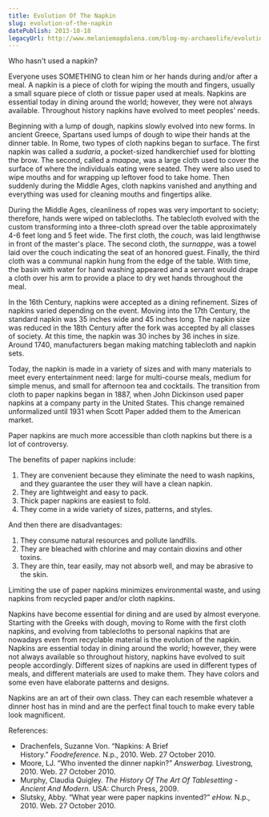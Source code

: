 ```yaml
---
title: Evolution Of The Napkin
slug: evolution-of-the-napkin
datePublish: 2013-10-18
legacyUrl: http://www.melaniemagdalena.com/blog-my-archaeolife/evolution-of-the-napkin
---
```


Who hasn't used a napkin?  
  
Everyone uses SOMETHING to clean him or her hands during and/or after a meal. A napkin is a piece of cloth for wiping the mouth and fingers, usually a small square piece of cloth or tissue paper used at meals. Napkins are essential today in dining around the world; however, they were not always available. Throughout history napkins have evolved to meet peoples' needs.

Beginning with a lump of dough, napkins slowly evolved into new forms. In ancient Greece, Spartans used lumps of dough to wipe their hands at the dinner table. In Rome, two types of cloth napkins began to surface. The first napkin was called a _sudaria_, a pocket-sized handkerchief used for blotting the brow. The second, called a _maapae_, was a large cloth used to cover the surface of where the individuals eating were seated. They were also used to wipe mouths and for wrapping up leftover food to take home. Then suddenly during the Middle Ages, cloth napkins vanished and anything and everything was used for cleaning mouths and fingertips alike.

During the Middle Ages, cleanliness of ropes was very important to society; therefore, hands were wiped on tablecloths. The tablecloth evolved with the custom transforming into a three-cloth spread over the table approximately 4-6 feet long and 5 feet wide. The first cloth, the _couch_, was laid lengthwise in front of the master's place. The second cloth, the _surnappe_, was a towel laid over the couch indicating the seat of an honored guest. Finally, the third cloth was a communal napkin hung from the edge of the table. With time, the basin with water for hand washing appeared and a servant would drape a cloth over his arm to provide a place to dry wet hands throughout the meal.

In the 16th Century, napkins were accepted as a dining refinement. Sizes of napkins varied depending on the event. Moving into the 17th Century, the standard napkin was 35 inches wide and 45 inches long. The napkin size was reduced in the 18th Century after the fork was accepted by all classes of society. At this time, the napkin was 30 inches by 36 inches in size. Around 1740, manufacturers began making matching tablecloth and napkin sets.

Today, the napkin is made in a variety of sizes and with many materials to meet every entertainment need: large for multi-course meals, medium for simple menus, and small for afternoon tea and cocktails. The transition from cloth to paper napkins began in 1887, when John Dickinson used paper napkins at a company party in the United States. This change remained unformalized until 1931 when Scott Paper added them to the American market.

Paper napkins are much more accessible than cloth napkins but there is a lot of controversy.
  
The benefits of paper napkins include:  

1. They are convenient because they eliminate the need to wash napkins, and they guarantee the user they will have a clean napkin.
2. They are lightweight and easy to pack.
3. Thick paper napkins are easiest to fold.
4. They come in a wide variety of sizes, patterns, and styles.

And then there are disadvantages:  

1. They consume natural resources and pollute landfills.
2. They are bleached with chlorine and may contain dioxins and other toxins.
3. They are thin, tear easily, may not absorb well, and may be abrasive to the skin.

Limiting the use of paper napkins minimizes environmental waste, and using napkins from recycled paper and/or cloth napkins.

Napkins have become essential for dining and are used by almost everyone. Starting with the Greeks with dough, moving to Rome with the first cloth napkins, and evolving from tablecloths to personal napkins that are nowadays even from recyclable material is the evolution of the napkin. Napkins are essential today in dining around the world; however, they were not always available so throughout history, napkins have evolved to suit people accordingly. Different sizes of napkins are used in different types of meals, and different materials are used to make them. They have colors and some even have elaborate patterns and designs.

Napkins are an art of their own class. They can each resemble whatever a dinner host has in mind and are the perfect final touch to make every table look magnificent. 

References:  

* Drachenfels, Suzanne Von. “Napkins: A Brief History.” _Foodreference._ N.p., 2010. Web. 27 October 2010.
* Moore, LJ. “Who invented the dinner napkin?” _Answerbag._ Livestrong, 2010. Web. 27 October 2010.
* Murphy, Claudia Quigley. _The History Of The Art Of Tablesetting - Ancient And Modern._ USA: Church Press, 2009.
* Slutsky, Abby. “What year were paper napkins invented?” _eHow._ N.p., 2010. Web. 27 October 2010.
